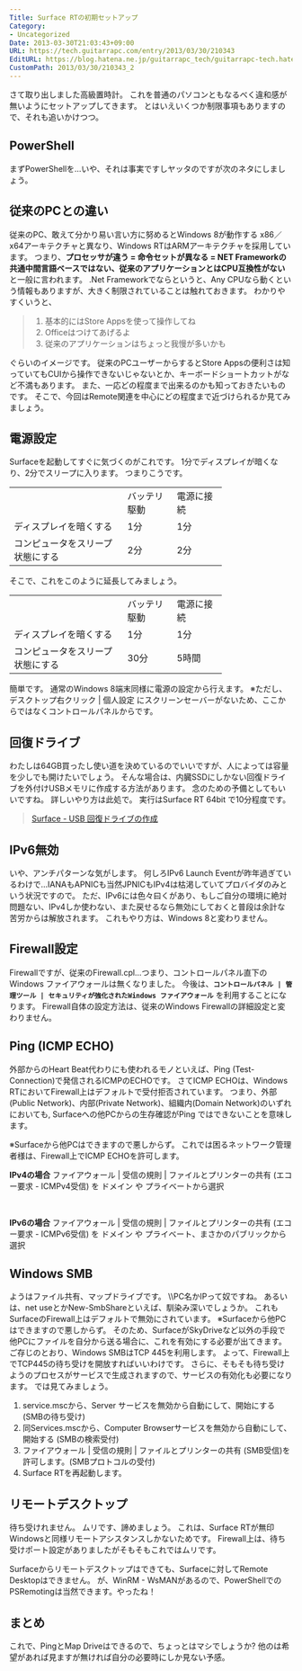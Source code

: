 ```yaml
---
Title: Surface RTの初期セットアップ
Category:
- Uncategorized
Date: 2013-03-30T21:03:43+09:00
URL: https://tech.guitarrapc.com/entry/2013/03/30/210343
EditURL: https://blog.hatena.ne.jp/guitarrapc_tech/guitarrapc-tech.hatenablog.com/atom/entry/11696248318757675478
CustomPath: 2013/03/30/210343_2
---
```


<p>さて取り出しました高級置時計。 これを普通のパソコンともなるべく違和感が無いようにセットアップしてきます。 とはいえいくつか制限事項もありますので、それも追いかけつつ。 </p>
<h2>PowerShell</h2>
<p>まずPowerShellを…いや、それは事実ですしヤッタのですが次のネタにしましょう。</p>
<h2>従来のPCとの違い</h2>
<p>従来のPC、敢えて分かり易い言い方に努めるとWindows 8が動作する x86／x64アーキテクチャと異なり、Windows RTはARMアーキテクチャを採用しています。 つまり、<strong>プロセッサが違う = 命令セットが異なる = NET Frameworkの共通中間言語ベースではない、従来のアプリケーションとはCPU互換性がない</strong>と一般に言われます。 .Net Frameworkでならというと、Any CPUなら動くという情報もありますが、大きく制限されていることは触れておきます。 わかりやすくいうと、</p>
<blockquote>
<ol>
<li>基本的にはStore Appsを使って操作してね</li>
<li>Officeはつけてあげるよ</li>
<li>従来のアプリケーションはちょっと我慢が多いかも</li>
</ol>
</blockquote>
<p>ぐらいのイメージです。 従来のPCユーザーからするとStore Appsの便利さは知っていてもCUIから操作できないじゃないとか、キーボードショートカットがなど不満もあります。 また、一応どの程度まで出来るのかも知っておきたいものです。 そこで、今回はRemote関連を中心にどの程度まで近づけられるか見てみましょう。</p>
<h2>電源設定</h2>
<p>Surfaceを起動してすぐに気づくのがこれです。 1分でディスプレイが暗くなり、2分でスリープに入ります。 つまりこうです。</p>
<table border="0" width="330" cellspacing="0" cellpadding="0">
<tbody>
<tr>
<td width="186" height="19"> </td>
<td align="left" width="72">バッテリ駆動</td>
<td align="left" width="72">電源に接続</td>
</tr>
<tr>
<td align="left" height="19">ディスプレイを暗くする</td>
<td align="left">1分</td>
<td align="left">1分</td>
</tr>
<tr>
<td align="left" height="19">コンピュータをスリープ状態にする</td>
<td align="left">2分</td>
<td align="left">2分</td>
</tr>
</tbody>
</table>
<p>そこで、これをこのように延長してみましょう。</p>
<table border="0" width="330" cellspacing="0" cellpadding="0">
<tbody>
<tr>
<td width="186" height="19"> </td>
<td align="left" width="72">バッテリ駆動</td>
<td align="left" width="72">電源に接続</td>
</tr>
<tr>
<td align="left" height="19">ディスプレイを暗くする</td>
<td align="left">1分</td>
<td align="left">1分</td>
</tr>
<tr>
<td align="left" height="19">コンピュータをスリープ状態にする</td>
<td align="left">30分</td>
<td align="left">5時間</td>
</tr>
</tbody>
</table>
<p>簡単です。 通常のWindows 8端末同様に電源の設定から行えます。 ※ただし、デスクトップ右クリック | 個人設定 にスクリーンセーバーがないため、ここからではなくコントロールパネルからです。</p>
<h2>回復ドライブ</h2>
<p>わたしは64GB買ったし使い道を決めているのでいいですが、人によっては容量を少しでも開けたいでしょう。 そんな場合は、内臓SSDにしかない回復ドライブを外付けUSBメモリに作成する方法があります。 念のための予備としてもいいですね。 詳しいやり方は此処で。 実行はSurface RT 64bit で10分程度です。</p>
<blockquote><a href="http://www.microsoft.com/surface/ja-JP/support/storage-files-and-folders/create-a-recovery-drive" target="_blank">Surface - USB 回復ドライブの作成</a></blockquote>
<h2>IPv6無効</h2>
<p>いや、アンチパターンな気がします。 何しろIPv6 Launch Eventが昨年過ぎているわけで…IANAもAPNICも当然JPNICもIPv4は枯渇していてプロバイダのみという状況ですので。 ただ、IPv6には色々曰くがあり、もしご自分の環境に絶対問題ない、IPv4しか使わない、また戻せるなら無効にしておくと普段は余計な苦労からは解放されます。 これもやり方は、Windows 8と変わりません。 </p>
<h2>Firewall設定</h2>
<p>Firewallですが、従来のFirewall.cpl…つまり、コントロールパネル直下のWindows ファイアウォールは無くなりました。 今後は、<code><strong>コントロールパネル | 管理ツール | セキュリティが強化されたWindows ファイアウォール</strong></code> を利用することになります。 Firewall自体の設定方法は、従来のWindows Firewallの詳細設定と変わりません。</p>
<h2>Ping (ICMP ECHO)</h2>
<p>外部からのHeart Beat代わりにも使われるモノといえば、Ping (Test-Connection)で発信されるICMPのECHOです。 さてICMP ECHOは、Windows RTにおいてFirewall上はデフォルトで受付拒否されています。 つまり、外部(Public Network)、内部(Private Network)、組織内(Domain Network)のいずれにおいても, Surfaceへの他PCからの生存確認がPing ではできないことを意味します。</p>
<p>※Surfaceから他PCはできますので悪しからず。 これでは困るネットワーク管理者様は、Firewall上でICMP ECHOを許可します。</p>
<p><strong>IPv4の場合</strong> ファイアウォール | 受信の規則 | ファイルとプリンターの共有 (エコー要求 - ICMPv4受信) を ドメイン や プライベートから選択 </p>
<p> </p>
<p><strong>IPv6の場合</strong> ファイアウォール | 受信の規則 | ファイルとプリンターの共有 (エコー要求 - ICMPv6受信) を ドメイン や プライベート、まさかのパブリックから選択</p>
<h2>Windows SMB</h2>
<p>ようはファイル共有、マップドライブです。 \\PC名かIPって奴ですね。 あるいは、net useとかNew-SmbShareといえば、馴染み深いでしょうか。 これもSurfaceのFirewall上はデフォルトで無効にされています。 ※Surfaceから他PCはできますので悪しからず。 そのため、SurfaceがSkyDriveなど以外の手段で他PCにファイルを自分から送る場合に、これを有効にする必要が出てきます。 ご存じのとおり、Windows SMBはTCP 445を利用します。 よって、Firewall上でTCP445の待ち受けを開放すればいいわけです。 さらに、そもそも待ち受けようのプロセスがサービスで生成されますので、サービスの有効化も必要になります。 では見てみましょう。</p>
<ol>
<li>service.mscから、Server サービスを無効から自動にして、開始にする (SMBの待ち受け)</li>
<li>同Services.mscから、Computer Browserサービスを無効から自動にして、開始する (SMBの検索受付)</li>
<li>ファイアウォール | 受信の規則 | ファイルとプリンターの共有 (SMB受信)を許可します。(SMBプロトコルの受付)</li>
<li>Surface RTを再起動します。</li>
</ol>
<h2>リモートデスクトップ</h2>
<p>待ち受けれません。 ムリです、諦めましょう。 これは、Surface RTが無印Windowsと同様リモートアシスタンスしかないためです。 Firewall上は、待ち受けポート設定がありましたがそもそもこれではムリです。</p>
<p>Surfaceからリモートデスクトップはできても、Surfaceに対してRemote Desktopはできません。 が、WinRM - WsMANがあるので、PowerShellでのPSRemotingは当然できます。やったね！</p>
<h2>まとめ</h2>
<p>これで、PingとMap Driveはできるので、ちょっとはマシでしょうか? 他のは希望があれば見ますが無ければ自分の必要時にしか見ない予感。</p>

